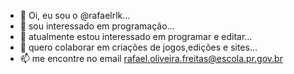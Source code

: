 - 👋 Oi, eu sou o @rafaelrlk...
- 👀 sou interessado em programação...
- 🌱 atualmente estou interessado em programar e editar...
- 💞️ quero colaborar em criações de jogos,edições e sites...
- 📫 me encontre no email rafael.oliveira.freitas@escola.pr.gov.br
